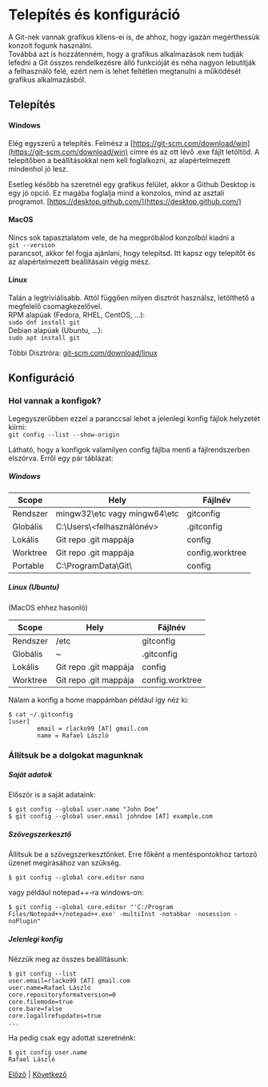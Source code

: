 # Telepítés és konfiguráció

A Git-nek vannak grafikus kliens-ei is, de ahhoz, hogy igazán
megérthessük konzolt fogunk használni.  
Továbbá azt is hozzátenném, hogy a grafikus alkalmazások nem tudják lefedni a Git összes rendelkezésre álló funkcióját
és néha nagyon lebutítják a felhasználó felé, ezért
nem is lehet feltétlen megtanulni a működését grafikus
alkalmazásból.

## Telepítés

#### Windows

Elég egyszerű a telepítés.
Felmész a [https://git-scm.com/download/win](https://git-scm.com/download/win) címre és az ott lévő .exe fájlt letöltöd.
A telepítőben a beállításokkal nem kell foglalkozni, az
alapértelmezett mindenhol jó lesz.

Esetleg később ha szeretnél egy grafikus felület, akkor a Github
Desktop is egy jó opció. Ez magába foglalja mind a konzolos,
mind az asztali programot.
[https://desktop.github.com/](https://desktop.github.com/)

#### MacOS

Nincs sok tapasztalatom vele, de ha megpróbálod konzolból
kiadni a  
`git --version`  
parancsot, akkor fel fogja ajánlani,
hogy telepítsd. Itt kapsz egy telepítőt és az alapértelmezett
beállításain végig mész.

#### Linux

Talán a legtriviálisabb. Attól függően milyen disztrót használsz,
letölthető a megfelelő csomagkezelővel.  
RPM alapúak (Fedora, RHEL, CentOS, ...):  
`sudo dnf install git`  
Debian alapúak (Ubuntu, ...):  
`sudo apt install git`

Többi Disztróra:
[git-scm.com/download/linux](https://git-scm.com/download/linux)

## Konfiguráció

### Hol vannak a konfigok?

Legegyszerűbben ezzel a paranccsal lehet a jelenlegi konfig
fájlok helyzetét kiírni:  
`git config --list --show-origin`

Látható, hogy a konfigok valamilyen config fájlba menti
a fájlrendszerben elszórva. Erről egy pár táblázat:

##### Windows

| Scope    | Hely                         | Fájlnév         |
| -------- | ---------------------------- | --------------- |
| Rendszer | mingw32\etc vagy mingw64\etc | gitconfig       |
| Globális | C:\Users\\<felhasználónév>   | .gitconfig      |
| Lokális  | Git repo .git mappája        | config          |
| Worktree | Git repo .git mappája        | config.worktree |
| Portable | C:\ProgramData\Git\          | config          |

##### Linux (Ubuntu)

(MacOS ehhez hasonló)

| Scope    | Hely                  | Fájlnév         |
| -------- | --------------------- | --------------- |
| Rendszer | /etc                  | gitconfig       |
| Globális | ~                     | .gitconfig      |
| Lokális  | Git repo .git mappája | config          |
| Worktree | Git repo .git mappája | config.worktree |

Nálam a konfig a home mappámban például így néz ki:

```
$ cat ~/.gitconfig
[user]
        email = rlacko99 [AT] gmail.com
        name = Rafael László
```

### Állítsuk be a dolgokat magunknak

##### Saját adatok

Először is a saját adataink:

```
$ git config --global user.name "John Doe"
$ git config --global user.email johndoe [AT] example.com
```

##### Szövegszerkesztő

Állítsuk be a szövegszerkesztőnket.
Erre főként a mentéspontokhoz tartozó üzenet megírásához van
szükség.

```
$ git config --global core.editor nano
```

vagy például notepad++-ra windows-on:

```
$ git config --global core.editor "'C:/Program Files/Notepad++/notepad++.exe' -multiInst -notabbar -nosession -noPlugin"
```

##### Jelenlegi konfig

Nézzük meg az összes beállításunk:

```
$ git config --list
user.email=rlacko99 [AT] gmail.com
user.name=Rafael László
core.repositoryformatversion=0
core.filemode=true
core.bare=false
core.logallrefupdates=true
...
```

Ha pedig csak egy adottat szeretnénk:

```
$ git config user.name
Rafael László
```

[Előző](intro/3_history?id=git-története) |
[Következő](workshop/2_basics?id=alapok)
